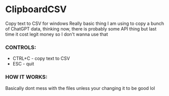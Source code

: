 # ClipboardCSV
Copy text to CSV for windows
Really basic thing I am using to copy a bunch of ChatGPT data, thinking now, there is probably some API thing but last time it cost legit money so I don't wanna use that

### CONTROLS:
-  CTRL+C - copy text to CSV
-  ESC - quit

### HOW IT WORKS:
Basically dont mess with the files unless your changing it to be good lol
